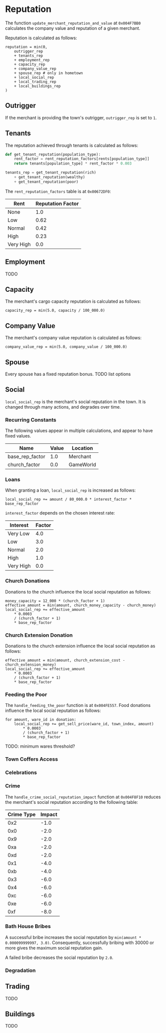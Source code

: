 # Reputation
The function `update_merchant_reputation_and_value` at `0x004F7BB0` calculates the company value and reputation of a given merchant.

Reputation is calculated as follows:
```
reputation = min(0,
    outrigger_rep
    + tenants_rep
    + employment_rep
    + capacity_rep
    + company_value_rep
    + spouse_rep # only in hometown
    + local_social_rep
    + local_trading_rep
    + local_buildings_rep
)
```

## Outrigger
If the merchant is providing the town's outrigger, `outrigger_rep` is set to `1`.

## Tenants
The reputation achieved through tenants is calculated as follows:
```python
def get_tenant_reputation(population_type):
    rent_factor = rent_reputation_factors[rents[population_type]]
    return tenants[population_type] * rent_factor * 0.003

tenants_rep = get_tenant_reputation(rich)
    + get_tenant_reputation(wealthy)
    + get_tenant_reputation(poor)
```

The `rent_reputation_factors` table is at `0x00672DF0`:

|Rent|Reputation Factor|
|-|-|
|None|1.0|
|Low|0.62|
|Normal|0.42|
|High|0.23|
|Very High|0.0|

## Employment
TODO

## Capacity
The merchant's cargo capacity reputation is calculated as follows:
```
capacity_rep = min(5.0, capacity / 100_000.0)
```

## Company Value
The merchant's company value reputation is calculated as follows:
```
company_value_rep = min(5.0, company_value / 100_000.0)
```

## Spouse
Every spouse has a fixed reputation bonus.
TODO list options

## Social
`local_social_rep` is the merchant's social reputation in the town.
It is changed through many actions, and degrades over time.

### Recurring Constants
The following values appear in multiple calculations, and appear to have fixed values.

|Name|Value|Location|
|-|-|-|
|base_rep_factor|1.0|Merchant|
|church_factor|0.0|GameWorld|

### Loans
When granting a loan, `local_social_rep` is increased as follows:
```
local_social_rep += amount / 80_000.0 * interest_factor * base_rep_factor
```
`interest_factor` depends on the chosen interest rate:

|Interest|Factor|
|-|-|
|Very Low|4.0|
|Low|3.0|
|Normal|2.0|
|High|1.0|
|Very High|0.0|

### Church Donations
Donations to the church influence the local social reputation as follows:
```
money_capacity = 12_000 * (church_factor + 1)
effective_amount = min(amount, church_money_capacity - church_money)
local_social_rep += effective_amount
    * 0.0003
    / (church_factor + 1)
    * base_rep_factor
```

### Church Extension Donation
Donations to the church extension influence the local social reputation as follows:
```
effective_amount = min(amount, church_extension_cost - church_extension_money)
local_social_rep += effective_amount
    * 0.0003
    / (church_factor + 1)
    * base_rep_factor
```

### Feeding the Poor
The `handle_feeding_the_poor` function is at `0x004FE557`.
Food donations influence the local social reputation as follows:
```
for amount, ware_id in donation:
    local_social_rep += get_sell_price(ware_id, town_index, amount)
        * 0.0003
        / (church_factor + 1)
        * base_rep_factor
```
TODO: minimum wares threshold?

### Town Coffers Access

### Celebrations

### Crime
The `handle_crime_social_reputation_impact` function at `0x004F8F10` reduces the merchant's social reputation according to the following table:

|Crime Type|Impact|
|-|-|
|0x2|-1.0|
|0x0|-2.0|
|0x9|-2.0|
|0xa|-2.0|
|0xd|-2.0|
|0x1|-4.0|
|0xb|-4.0|
|0x3|-6.0|
|0x4|-6.0|
|0xc|-6.0|
|0xe|-6.0|
|0xf|-8.0|

### Bath House Bribes
A successful bribe increases the social reputation by `min(amount * 0.000099999997, 3.0)`.
Consequently, successfully bribing with 30000 or more gives the maximum social reputation gain.

A failed bribe decreases the social reputation by `2.0`.

### Degradation

## Trading
TODO

## Buildings
TODO

